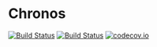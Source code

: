 # Chronos

[![Build Status](https://travis-ci.org/Harwood/Chronos.svg?branch=dev)](https://travis-ci.org/Harwood/Chronos)
[![Build Status](https://www.bitrise.io/app/d77dc80a24730233.svg?token=ySFXYj_NuyZS-gdR8sLhAw&branch=dev)](https://www.bitrise.io/app/d77dc80a24730233)
[![codecov.io](https://codecov.io/github/Harwood/Chronos/coverage.svg?branch=dev)](https://codecov.io/github/Harwood/Chronos?branch=dev)
